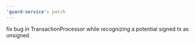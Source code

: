 ```yaml
---
'guard-service': patch
---
```


fix bug in TransactionProcessor while recognizing a potential signed tx as unsigned
